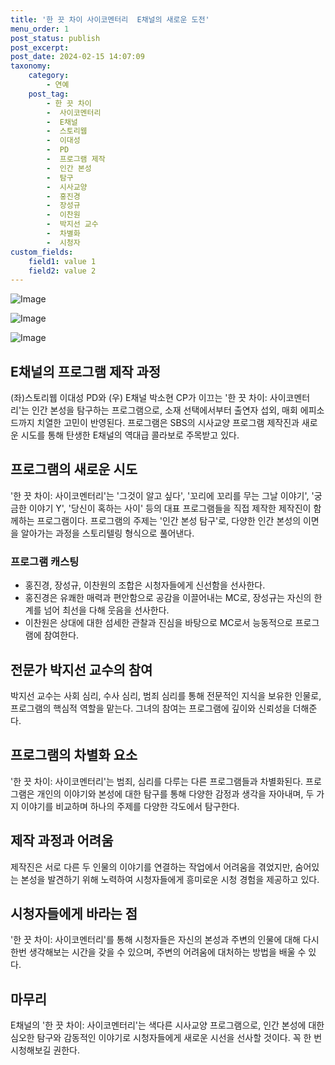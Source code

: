 ```yaml
---
title: '한 끗 차이 사이코멘터리  E채널의 새로운 도전'
menu_order: 1
post_status: publish
post_excerpt: 
post_date: 2024-02-15 14:07:09
taxonomy:
    category:
        - 연예
    post_tag:
        - 한 끗 차이
        -  사이코멘터리
        -  E채널
        -  스토리웹
        -  이대성
        -  PD
        -  프로그램 제작
        -  인간 본성
        -  탐구
        -  시사교양
        -  홍진경
        -  장성규
        -  이찬원
        -  박지선 교수
        -  차별화
        -  시청자
custom_fields:
    field1: value 1
    field2: value 2
---
```


![Image](https://mimgnews.pstatic.net/image/609/2024/02/14/202402141013336710_1_20240214101902018.jpg?type=w540)

![Image](https://ssl.pstatic.net/mimgnews/image/609/2024/02/14/202402141013336710_2_20240214101902021.jpg?type=w540)

![Image](https://mimgnews.pstatic.net/image/609/2024/02/14/202402141013336710_3_20240214101902024.jpg?type=w540)

## E채널의 프로그램 제작 과정
(좌)스토리웹 이대성 PD와 (우) E채널 박소현 CP가 이끄는 '한 끗 차이: 사이코멘터리'는 인간 본성을 탐구하는 프로그램으로, 소재 선택에서부터 출연자 섭외, 매회 에피소드까지 치열한 고민이 반영된다. 프로그램은 SBS의 시사교양 프로그램 제작진과 새로운 시도를 통해 탄생한 E채널의 역대급 콜라보로 주목받고 있다.
## 프로그램의 새로운 시도
'한 끗 차이: 사이코멘터리'는 '그것이 알고 싶다', '꼬리에 꼬리를 무는 그날 이야기', '궁금한 이야기 Y', '당신이 혹하는 사이' 등의 대표 프로그램들을 직접 제작한 제작진이 함께하는 프로그램이다. 프로그램의 주제는 '인간 본성 탐구'로, 다양한 인간 본성의 이면을 알아가는 과정을 스토리텔링 형식으로 풀어낸다.
### 프로그램 캐스팅
- 홍진경, 장성규, 이찬원의 조합은 시청자들에게 신선함을 선사한다.
- 홍진경은 유쾌한 매력과 편안함으로 공감을 이끌어내는 MC로, 장성규는 자신의 한계를 넘어 최선을 다해 웃음을 선사한다.
- 이찬원은 상대에 대한 섬세한 관찰과 진심을 바탕으로 MC로서 능동적으로 프로그램에 참여한다.
## 전문가 박지선 교수의 참여
박지선 교수는 사회 심리, 수사 심리, 범죄 심리를 통해 전문적인 지식을 보유한 인물로, 프로그램의 핵심적 역할을 맡는다. 그녀의 참여는 프로그램에 깊이와 신뢰성을 더해준다.
## 프로그램의 차별화 요소
'한 끗 차이: 사이코멘터리'는 범죄, 심리를 다루는 다른 프로그램들과 차별화된다. 프로그램은 개인의 이야기와 본성에 대한 탐구를 통해 다양한 감정과 생각을 자아내며, 두 가지 이야기를 비교하며 하나의 주제를 다양한 각도에서 탐구한다.
## 제작 과정과 어려움
제작진은 서로 다른 두 인물의 이야기를 연결하는 작업에서 어려움을 겪었지만, 숨어있는 본성을 발견하기 위해 노력하여 시청자들에게 흥미로운 시청 경험을 제공하고 있다.
## 시청자들에게 바라는 점
'한 끗 차이: 사이코멘터리'를 통해 시청자들은 자신의 본성과 주변의 인물에 대해 다시 한번 생각해보는 시간을 갖을 수 있으며, 주변의 어려움에 대처하는 방법을 배울 수 있다.
## 마무리
E채널의 '한 끗 차이: 사이코멘터리'는 색다른 시사교양 프로그램으로, 인간 본성에 대한 심오한 탐구와 감동적인 이야기로 시청자들에게 새로운 시선을 선사할 것이다. 꼭 한 번 시청해보길 권한다.
